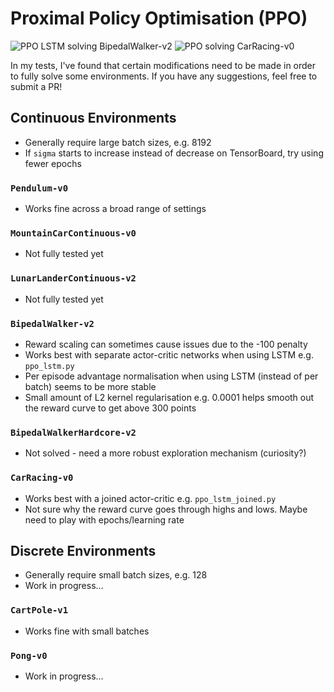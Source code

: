 # Proximal Policy Optimisation (PPO)

![PPO LSTM solving BipedalWalker-v2](https://github.com/Anjum48/rl-examples/blob/master/ppo/BipedalWalker-v2.gif)
![PPO solving CarRacing-v0](https://github.com/Anjum48/rl-examples/blob/master/ppo/CarRacing-v0.gif)

In my tests, I've found that certain modifications need to be made in order to fully solve some environments.
If you have any suggestions, feel free to submit a PR!

## Continuous Environments
- Generally require large batch sizes, e.g. 8192
- If `sigma` starts to increase instead of decrease on TensorBoard, try using fewer epochs

### `Pendulum-v0`
- Works fine across a broad range of settings

###  `MountainCarContinuous-v0`
- Not fully tested yet

### `LunarLanderContinuous-v2`
- Not fully tested yet

### `BipedalWalker-v2`
- Reward scaling can sometimes cause issues due to the -100 penalty
- Works best with separate actor-critic networks when using LSTM e.g. `ppo_lstm.py`
- Per episode advantage normalisation when using LSTM (instead of per batch) seems to be more stable
- Small amount of L2 kernel regularisation e.g. 0.0001 helps smooth out the reward curve to get above 300 points

### `BipedalWalkerHardcore-v2`
- Not solved - need a more robust exploration mechanism (curiosity?)

### `CarRacing-v0`
- Works best with a joined actor-critic e.g. `ppo_lstm_joined.py`
- Not sure why the reward curve goes through highs and lows. Maybe need to play with epochs/learning rate

## Discrete Environments
- Generally require small batch sizes, e.g. 128
- Work in progress...

### `CartPole-v1`
- Works fine with small batches

### `Pong-v0`
- Work in progress...
